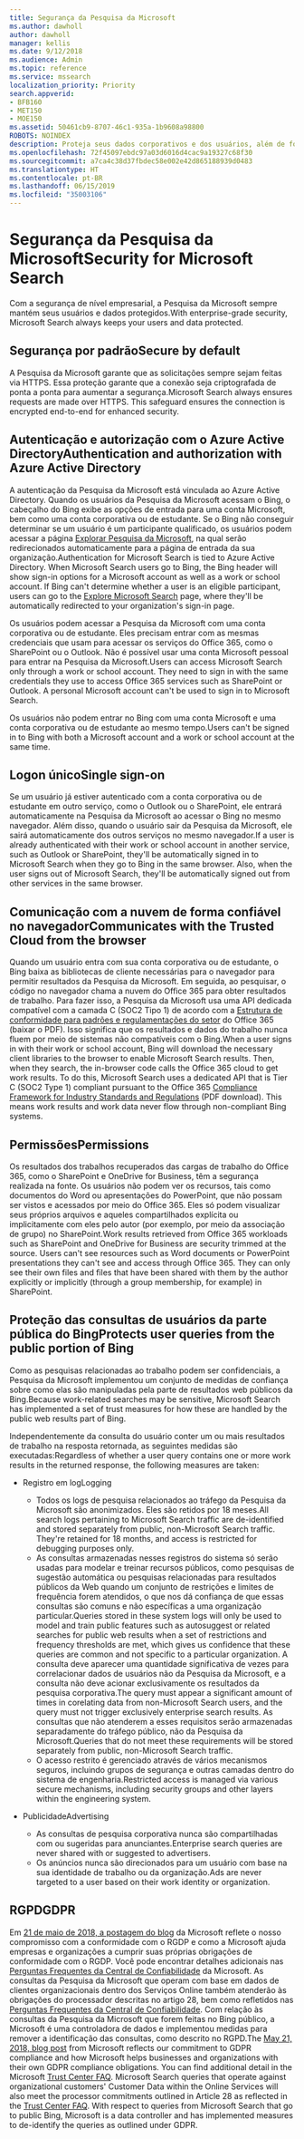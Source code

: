 ```yaml
---
title: Segurança da Pesquisa da Microsoft
ms.author: dawholl
author: dawholl
manager: kellis
ms.date: 9/12/2018
ms.audience: Admin
ms.topic: reference
ms.service: mssearch
localization_priority: Priority
search.appverid:
- BFB160
- MET150
- MOE150
ms.assetid: 50461cb9-8707-46c1-935a-1b9608a98800
ROBOTS: NOINDEX
description: Proteja seus dados corporativos e dos usuários, além de fornecer informações aos usuários autorizados com a Pesquisa da Microsoft
ms.openlocfilehash: 72f45097ebdc97a03d6016d4cac9a19327c68f30
ms.sourcegitcommit: a7ca4c38d37fbdec58e002e42d865188939d0483
ms.translationtype: HT
ms.contentlocale: pt-BR
ms.lasthandoff: 06/15/2019
ms.locfileid: "35003106"
---
```

# <a name="security-for-microsoft-search"></a><span data-ttu-id="8c372-103">Segurança da Pesquisa da Microsoft</span><span class="sxs-lookup"><span data-stu-id="8c372-103">Security for Microsoft Search</span></span>

<span data-ttu-id="8c372-104">Com a segurança de nível empresarial, a Pesquisa da Microsoft sempre mantém seus usuários e dados protegidos.</span><span class="sxs-lookup"><span data-stu-id="8c372-104">With enterprise-grade security, Microsoft Search always keeps your users and data protected.</span></span>


## <a name="secure-by-default"></a><span data-ttu-id="8c372-105">Segurança por padrão</span><span class="sxs-lookup"><span data-stu-id="8c372-105">Secure by default</span></span>

<span data-ttu-id="8c372-p101">A Pesquisa da Microsoft garante que as solicitações sempre sejam feitas via HTTPS. Essa proteção garante que a conexão seja criptografada de ponta a ponta para aumentar a segurança.</span><span class="sxs-lookup"><span data-stu-id="8c372-p101">Microsoft Search always ensures requests are made over HTTPS. This safeguard ensures the connection is encrypted end-to-end for enhanced security.</span></span>
  
## <a name="authentication-and-authorization-with-azure-active-directory"></a><span data-ttu-id="8c372-108">Autenticação e autorização com o Azure Active Directory</span><span class="sxs-lookup"><span data-stu-id="8c372-108">Authentication and authorization with Azure Active Directory</span></span>

<span data-ttu-id="8c372-p102">A autenticação da Pesquisa da Microsoft está vinculada ao Azure Active Directory. Quando os usuários da Pesquisa da Microsoft acessam o Bing, o cabeçalho do Bing exibe as opções de entrada para uma conta Microsoft, bem como uma conta corporativa ou de estudante. Se o Bing não conseguir determinar se um usuário é um participante qualificado, os usuários podem acessar a página [Explorar Pesquisa da Microsoft](https://www.bing.com/business/explore), na qual serão redirecionados automaticamente para a página de entrada da sua organização.</span><span class="sxs-lookup"><span data-stu-id="8c372-p102">Authentication for Microsoft Search is tied to Azure Active Directory. When Microsoft Search users go to Bing, the Bing header will show sign-in options for a Microsoft account as well as a work or school account. If Bing can't determine whether a user is an eligible participant, users can go to the [Explore Microsoft Search](https://www.bing.com/business/explore) page, where they'll be automatically redirected to your organization's sign-in page.</span></span> 
  
<span data-ttu-id="8c372-p103">Os usuários podem acessar a Pesquisa da Microsoft com uma conta corporativa ou de estudante. Eles precisam entrar com as mesmas credenciais que usam para acessar os serviços do Office 365, como o SharePoint ou o Outlook. Não é possível usar uma conta Microsoft pessoal para entrar na Pesquisa da Microsoft.</span><span class="sxs-lookup"><span data-stu-id="8c372-p103">Users can access Microsoft Search only through a work or school account. They need to sign in with the same credentials they use to access Office 365 services such as SharePoint or Outlook. A personal Microsoft account can't be used to sign in to Microsoft Search.</span></span>
  
<span data-ttu-id="8c372-115">Os usuários não podem entrar no Bing com uma conta Microsoft e uma conta corporativa ou de estudante ao mesmo tempo.</span><span class="sxs-lookup"><span data-stu-id="8c372-115">Users can't be signed in to Bing with both a Microsoft account and a work or school account at the same time.</span></span>
  
## <a name="single-sign-on"></a><span data-ttu-id="8c372-116">Logon único</span><span class="sxs-lookup"><span data-stu-id="8c372-116">Single sign-on</span></span>

<span data-ttu-id="8c372-p104">Se um usuário já estiver autenticado com a conta corporativa ou de estudante em outro serviço, como o Outlook ou o SharePoint, ele entrará automaticamente na Pesquisa da Microsoft ao acessar o Bing no mesmo navegador. Além disso, quando o usuário sair da Pesquisa da Microsoft, ele sairá automaticamente dos outros serviços no mesmo navegador.</span><span class="sxs-lookup"><span data-stu-id="8c372-p104">If a user is already authenticated with their work or school account in another service, such as Outlook or SharePoint, they'll be automatically signed in to Microsoft Search when they go to Bing in the same browser. Also, when the user signs out of Microsoft Search, they'll be automatically signed out from other services in the same browser.</span></span>
  
## <a name="communicates-with-the-trusted-cloud-from-the-browser"></a><span data-ttu-id="8c372-119">Comunicação com a nuvem de forma confiável no navegador</span><span class="sxs-lookup"><span data-stu-id="8c372-119">Communicates with the Trusted Cloud from the browser</span></span>

<span data-ttu-id="8c372-p105">Quando um usuário entra com sua conta corporativa ou de estudante, o Bing baixa as bibliotecas de cliente necessárias para o navegador para permitir resultados da Pesquisa da Microsoft. Em seguida, ao pesquisar, o código no navegador chama a nuvem do Office 365 para obter resultados de trabalho. Para fazer isso, a Pesquisa da Microsoft usa uma API dedicada compatível com a camada C (SOC2 Tipo 1) de acordo com a [Estrutura de conformidade para padrões e regulamentações do setor](https://download.microsoft.com/download/B/2/7/B27B3EF3-8849-4C18-8BA4-5AD755728620/Compliance%20Framework_customer%20guidance.pdf) do Office 365 (baixar o PDF). Isso significa que os resultados e dados do trabalho nunca fluem por meio de sistemas não compatíveis com o Bing.</span><span class="sxs-lookup"><span data-stu-id="8c372-p105">When a user signs in with their work or school account, Bing will download the necessary client libraries to the browser to enable Microsoft Search results. Then, when they search, the in-browser code calls the Office 365 cloud to get work results. To do this, Microsoft Search uses a dedicated API that is Tier C (SOC2 Type 1) compliant pursuant to the Office 365 [Compliance Framework for Industry Standards and Regulations](https://download.microsoft.com/download/B/2/7/B27B3EF3-8849-4C18-8BA4-5AD755728620/Compliance%20Framework_customer%20guidance.pdf) (PDF download). This means work results and work data never flow through non-compliant Bing systems.</span></span> 
  
## <a name="permissions"></a><span data-ttu-id="8c372-124">Permissões</span><span class="sxs-lookup"><span data-stu-id="8c372-124">Permissions</span></span>

<span data-ttu-id="8c372-p106">Os resultados dos trabalhos recuperados das cargas de trabalho do Office 365, como o SharePoint e OneDrive for Business, têm a segurança realizada na fonte. Os usuários não podem ver os recursos, tais como documentos do Word ou apresentações do PowerPoint, que não possam ser vistos e acessados por meio do Office 365. Eles só podem visualizar seus próprios arquivos e aqueles compartilhados explícita ou implicitamente com eles pelo autor (por exemplo, por meio da associação de grupo) no SharePoint.</span><span class="sxs-lookup"><span data-stu-id="8c372-p106">Work results retrieved from Office 365 workloads such as SharePoint and OneDrive for Business are security trimmed at the source. Users can't see resources such as Word documents or PowerPoint presentations they can't see and access through Office 365. They can only see their own files and files that have been shared with them by the author explicitly or implicitly (through a group membership, for example) in SharePoint.</span></span>
  
## <a name="protects-user-queries-from-the-public-portion-of-bing"></a><span data-ttu-id="8c372-128">Proteção das consultas de usuários da parte pública do Bing</span><span class="sxs-lookup"><span data-stu-id="8c372-128">Protects user queries from the public portion of Bing</span></span>

<span data-ttu-id="8c372-129">Como as pesquisas relacionadas ao trabalho podem ser confidenciais, a Pesquisa da Microsoft implementou um conjunto de medidas de confiança sobre como elas são manipuladas pela parte de resultados web públicos da Bing.</span><span class="sxs-lookup"><span data-stu-id="8c372-129">Because work-related searches may be sensitive, Microsoft Search has implemented a set of trust measures for how these are handled by the public web results part of Bing.</span></span>
  
<span data-ttu-id="8c372-130">Independentemente da consulta do usuário conter um ou mais resultados de trabalho na resposta retornada, as seguintes medidas são executadas:</span><span class="sxs-lookup"><span data-stu-id="8c372-130">Regardless of whether a user query contains one or more work results in the returned response, the following measures are taken:</span></span>
  
- <span data-ttu-id="8c372-131">Registro em log</span><span class="sxs-lookup"><span data-stu-id="8c372-131">Logging</span></span>
    
  - <span data-ttu-id="8c372-p107">Todos os logs de pesquisa relacionados ao tráfego da Pesquisa da Microsoft são anonimizados. Eles são retidos por 18 meses.</span><span class="sxs-lookup"><span data-stu-id="8c372-p107">All search logs pertaining to Microsoft Search traffic are de-identified and stored separately from public, non-Microsoft Search traffic. They're retained for 18 months, and access is restricted for debugging purposes only.</span></span>
  - <span data-ttu-id="8c372-134">As consultas armazenadas nesses registros do sistema só serão usadas para modelar e treinar recursos públicos, como pesquisas de sugestão automática ou pesquisas relacionadas para resultados públicos da Web quando um conjunto de restrições e limites de frequência forem atendidos, o que nos dá confiança de que essas consultas são comuns e não específicas a uma organização particular.</span><span class="sxs-lookup"><span data-stu-id="8c372-134">Queries stored in these system logs will only be used to model and train public features such as autosuggest or related searches for public web results when a set of restrictions and frequency thresholds are met, which gives us confidence that these queries are common and not specific to a particular organization.</span></span> <span data-ttu-id="8c372-135">A consulta deve aparecer uma quantidade significativa de vezes para correlacionar dados de usuários não da Pesquisa da Microsoft, e a consulta não deve acionar exclusivamente os resultados da pesquisa corporativa.</span><span class="sxs-lookup"><span data-stu-id="8c372-135">The query must appear a significant amount of times in corelating data from non-Microsoft Search users, and the query must not trigger exclusively enterprise search results.</span></span> <span data-ttu-id="8c372-136">As consultas que não atenderem a esses requisitos serão armazenadas separadamente do tráfego público, não da Pesquisa da Microsoft.</span><span class="sxs-lookup"><span data-stu-id="8c372-136">Queries that do not meet these requirements will be stored separately from public, non-Microsoft Search traffic.</span></span>
  - <span data-ttu-id="8c372-137">O acesso restrito é gerenciado através de vários mecanismos seguros, incluindo grupos de segurança e outras camadas dentro do sistema de engenharia.</span><span class="sxs-lookup"><span data-stu-id="8c372-137">Restricted access is managed via various secure mechanisms, including security groups and other layers within the engineering system.</span></span>
    
- <span data-ttu-id="8c372-138">Publicidade</span><span class="sxs-lookup"><span data-stu-id="8c372-138">Advertising</span></span>
    
  - <span data-ttu-id="8c372-139">As consultas de pesquisa corporativa nunca são compartilhadas com ou sugeridas para anunciantes.</span><span class="sxs-lookup"><span data-stu-id="8c372-139">Enterprise search queries are never shared with or suggested to advertisers.</span></span>
  - <span data-ttu-id="8c372-140">Os anúncios nunca são direcionados para um usuário com base na sua identidade de trabalho ou da organização.</span><span class="sxs-lookup"><span data-stu-id="8c372-140">Ads are never targeted to a user based on their work identity or organization.</span></span>
    
## <a name="gdpr"></a><span data-ttu-id="8c372-141">RGPD</span><span class="sxs-lookup"><span data-stu-id="8c372-141">GDPR</span></span>

<span data-ttu-id="8c372-p109">Em [21 de maio de 2018, a postagem do blog](https://blogs.microsoft.com/on-the-issues/2018/05/21/microsofts-commitment-to-gdpr-privacy-and-putting-customers-in-control-of-their-own-data/) da Microsoft reflete o nosso compromisso com a conformidade com o RGDP e como a Microsoft ajuda empresas e organizações a cumprir suas próprias obrigações de conformidade com o RGDP. Você pode encontrar detalhes adicionais nas [Perguntas Frequentes da Central de Confiabilidade](https://www.microsoft.com/en-us/trustcenter/privacy/gdpr/gdpr-faqs) da Microsoft. As consultas da Pesquisa da Microsoft que operam com base em dados de clientes organizacionais dentro dos Serviços Online também atenderão às obrigações do processador descritas no artigo 28, bem como refletidos nas [Perguntas Frequentes da Central de Confiabilidade](https://www.microsoft.com/en-us/trustcenter/privacy/gdpr/gdpr-faqs). Com relação às consultas da Pesquisa da Microsoft que forem feitas no Bing público, a Microsoft é uma controladora de dados e implementou medidas para remover a identificação das consultas, como descrito no RGPD.</span><span class="sxs-lookup"><span data-stu-id="8c372-p109">The [May 21, 2018, blog post](https://blogs.microsoft.com/on-the-issues/2018/05/21/microsofts-commitment-to-gdpr-privacy-and-putting-customers-in-control-of-their-own-data/) from Microsoft reflects our commitment to GDPR compliance and how Microsoft helps businesses and organizations with their own GDPR compliance obligations. You can find additional detail in the Microsoft [Trust Center FAQ](https://www.microsoft.com/en-us/trustcenter/privacy/gdpr/gdpr-faqs). Microsoft Search queries that operate against organizational customers' Customer Data within the Online Services will also meet the processor commitments outlined in Article 28 as reflected in the [Trust Center FAQ](https://www.microsoft.com/en-us/trustcenter/privacy/gdpr/gdpr-faqs). With respect to queries from Microsoft Search that go to public Bing, Microsoft is a data controller and has implemented measures to de-identify the queries as outlined under GDPR.</span></span>